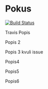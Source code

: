 Pokus
=====

[![Build Status](https://travis-ci.org/JakubMrozek/Zdrojak.png)](https://travis-ci.org/JakubMrozek/Zdrojak)

Travis
Popis

Popis 2

Popis 3 kvuli issue

Popis4

Popis5

Popis6